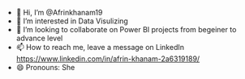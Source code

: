 - 👋 Hi, I’m @Afrinkhanam19
- 👀 I’m interested in Data Visulizing 
- 💞️ I’m looking to collaborate on Power BI projects from begeiner to advance level
- 📫 How to reach me, leave a message on LinkedIn https://www.linkedin.com/in/afrin-khanam-2a6319189/
- 😄 Pronouns: She
<!---
Afrinkhanam19/Afrinkhanam19 is a ✨ special ✨ repository because its `README.md` (this file) appears on your GitHub profile.
You can click the Preview link to take a look at your changes.
--->
